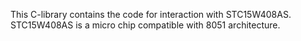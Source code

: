 This C-library contains the code for interaction with STC15W408AS. STC15W408AS is a micro chip compatible with 8051 architecture.  
